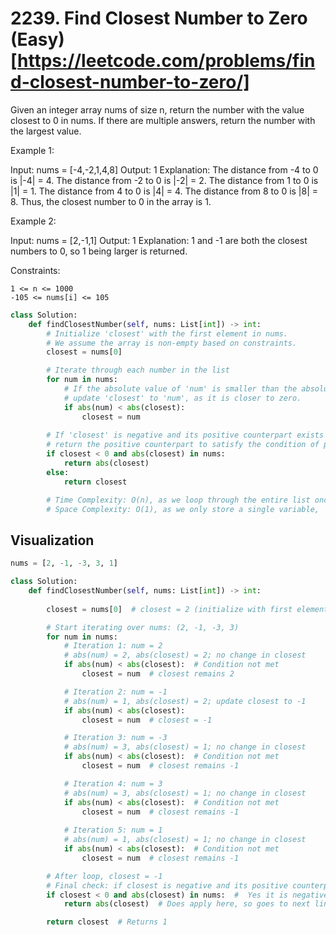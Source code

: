 # 2239. Find Closest Number to Zero (Easy)  [https://leetcode.com/problems/find-closest-number-to-zero/]


Given an integer array nums of size n, return the number with the value closest to 0 in nums. If there are multiple answers, return the number with the largest value.

Example 1:

Input: nums = [-4,-2,1,4,8]
Output: 1
Explanation:
The distance from -4 to 0 is |-4| = 4.
The distance from -2 to 0 is |-2| = 2.
The distance from 1 to 0 is |1| = 1.
The distance from 4 to 0 is |4| = 4.
The distance from 8 to 0 is |8| = 8.
Thus, the closest number to 0 in the array is 1.

Example 2:

Input: nums = [2,-1,1]
Output: 1
Explanation: 1 and -1 are both the closest numbers to 0, so 1 being larger is returned.

 

Constraints:

    1 <= n <= 1000
    -105 <= nums[i] <= 105



```python
class Solution:
    def findClosestNumber(self, nums: List[int]) -> int:
        # Initialize 'closest' with the first element in nums.
        # We assume the array is non-empty based on constraints.
        closest = nums[0]

        # Iterate through each number in the list
        for num in nums: 
            # If the absolute value of 'num' is smaller than the absolute value of 'closest',
            # update 'closest' to 'num', as it is closer to zero.
            if abs(num) < abs(closest):
                closest = num
        
        # If 'closest' is negative and its positive counterpart exists in nums,
        # return the positive counterpart to satisfy the condition of preferring positive.
        if closest < 0 and abs(closest) in nums: 
            return abs(closest)
        else:
            return closest

        # Time Complexity: O(n), as we loop through the entire list once.
        # Space Complexity: O(1), as we only store a single variable, 'closest'.
```

## **Visualization**


```python
nums = [2, -1, -3, 3, 1]

class Solution:
    def findClosestNumber(self, nums: List[int]) -> int:
        
        closest = nums[0]  # closest = 2 (initialize with first element)

        # Start iterating over nums: (2, -1, -3, 3)
        for num in nums:
            # Iteration 1: num = 2
            # abs(num) = 2, abs(closest) = 2; no change in closest
            if abs(num) < abs(closest):  # Condition not met
                closest = num  # closest remains 2

            # Iteration 2: num = -1
            # abs(num) = 1, abs(closest) = 2; update closest to -1
            if abs(num) < abs(closest):
                closest = num  # closest = -1

            # Iteration 3: num = -3
            # abs(num) = 3, abs(closest) = 1; no change in closest
            if abs(num) < abs(closest):  # Condition not met
                closest = num  # closest remains -1

            # Iteration 4: num = 3
            # abs(num) = 3, abs(closest) = 1; no change in closest
            if abs(num) < abs(closest):  # Condition not met
                closest = num  # closest remains -1
            
            # Iteration 5: num = 1
            # abs(num) = 1, abs(closest) = 1; no change in closest
            if abs(num) < abs(closest):  # Condition not met
                closest = num  # closest remains -1

        # After loop, closest = -1
        # Final check: if closest is negative and its positive counterpart exists in nums
        if closest < 0 and abs(closest) in nums:  #  Yes it is negative (-1) has a positive counterpart in nums
            return abs(closest)  # Does apply here, so goes to next line, we return the larger value which is 1

        return closest  # Returns 1
```
